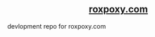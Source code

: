 <h2 style="text-align:center;"><a href="https://spicyfreecams.com" target="_blank">roxpoxy.com</a></h2>
devlopment repo for roxpoxy.com
